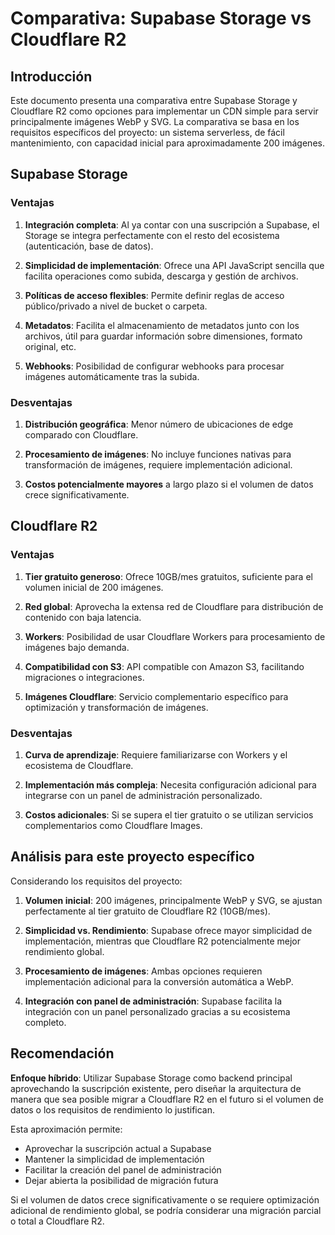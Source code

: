# Comparativa: Supabase Storage vs Cloudflare R2

## Introducción

Este documento presenta una comparativa entre Supabase Storage y Cloudflare R2 como opciones para implementar un CDN simple para servir principalmente imágenes WebP y SVG. La comparativa se basa en los requisitos específicos del proyecto: un sistema serverless, de fácil mantenimiento, con capacidad inicial para aproximadamente 200 imágenes.

## Supabase Storage

### Ventajas

1. **Integración completa**: Al ya contar con una suscripción a Supabase, el Storage se integra perfectamente con el resto del ecosistema (autenticación, base de datos).

2. **Simplicidad de implementación**: Ofrece una API JavaScript sencilla que facilita operaciones como subida, descarga y gestión de archivos.

3. **Políticas de acceso flexibles**: Permite definir reglas de acceso público/privado a nivel de bucket o carpeta.

4. **Metadatos**: Facilita el almacenamiento de metadatos junto con los archivos, útil para guardar información sobre dimensiones, formato original, etc.

5. **Webhooks**: Posibilidad de configurar webhooks para procesar imágenes automáticamente tras la subida.

### Desventajas

1. **Distribución geográfica**: Menor número de ubicaciones de edge comparado con Cloudflare.

2. **Procesamiento de imágenes**: No incluye funciones nativas para transformación de imágenes, requiere implementación adicional.

3. **Costos potencialmente mayores** a largo plazo si el volumen de datos crece significativamente.

## Cloudflare R2

### Ventajas

1. **Tier gratuito generoso**: Ofrece 10GB/mes gratuitos, suficiente para el volumen inicial de 200 imágenes.

2. **Red global**: Aprovecha la extensa red de Cloudflare para distribución de contenido con baja latencia.

3. **Workers**: Posibilidad de usar Cloudflare Workers para procesamiento de imágenes bajo demanda.

4. **Compatibilidad con S3**: API compatible con Amazon S3, facilitando migraciones o integraciones.

5. **Imágenes Cloudflare**: Servicio complementario específico para optimización y transformación de imágenes.

### Desventajas

1. **Curva de aprendizaje**: Requiere familiarizarse con Workers y el ecosistema de Cloudflare.

2. **Implementación más compleja**: Necesita configuración adicional para integrarse con un panel de administración personalizado.

3. **Costos adicionales**: Si se supera el tier gratuito o se utilizan servicios complementarios como Cloudflare Images.

## Análisis para este proyecto específico

Considerando los requisitos del proyecto:

1. **Volumen inicial**: 200 imágenes, principalmente WebP y SVG, se ajustan perfectamente al tier gratuito de Cloudflare R2 (10GB/mes).

2. **Simplicidad vs. Rendimiento**: Supabase ofrece mayor simplicidad de implementación, mientras que Cloudflare R2 potencialmente mejor rendimiento global.

3. **Procesamiento de imágenes**: Ambas opciones requieren implementación adicional para la conversión automática a WebP.

4. **Integración con panel de administración**: Supabase facilita la integración con un panel personalizado gracias a su ecosistema completo.

## Recomendación

**Enfoque híbrido**: Utilizar Supabase Storage como backend principal aprovechando la suscripción existente, pero diseñar la arquitectura de manera que sea posible migrar a Cloudflare R2 en el futuro si el volumen de datos o los requisitos de rendimiento lo justifican.

Esta aproximación permite:
- Aprovechar la suscripción actual a Supabase
- Mantener la simplicidad de implementación
- Facilitar la creación del panel de administración
- Dejar abierta la posibilidad de migración futura

Si el volumen de datos crece significativamente o se requiere optimización adicional de rendimiento global, se podría considerar una migración parcial o total a Cloudflare R2.
